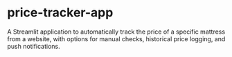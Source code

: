 # price-tracker-app
A Streamlit application to automatically track the price of a specific mattress from a website, with options for manual checks, historical price logging, and push notifications.
